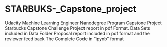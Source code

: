 # STARBUKS-_Capstone_project
Udacity Machine Learning Engineer Nanodegree Program 
Capstone Project
Starbucks Capstone Challenge
Project report in pdf Format.
Data Sets included in Data Folder
Proposal report included in pdf format and the reviewer feed back 
The Complete Code in “ipynb” format
